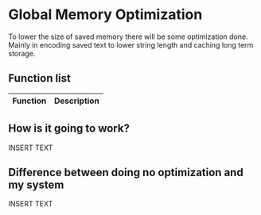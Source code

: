 # Global Memory Optimization

To lower the size of saved memory there will be some optimization done. Mainly in encoding saved text to lower string length and caching long term storage.

## Function list

| Function      | Description                |
|---------------|:--------------------------:|

## How is it going to work?

INSERT TEXT

## Difference between doing no optimization and my system

INSERT TEXT
